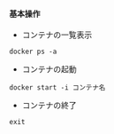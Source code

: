 #### 基本操作

 - コンテナの一覧表示
```shell
docker ps -a
```

 - コンテナの起動
```shell
docker start -i コンテナ名

```
 - コンテナの終了
```shell
exit
```